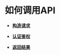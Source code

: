 # 如何调用API<a name="ZH-CN_TOPIC_0115410482"></a>

-   **[构造请求](构造请求.md)**  

-   **[认证鉴权](认证鉴权.md)**  

-   **[返回结果](返回结果.md)**  


